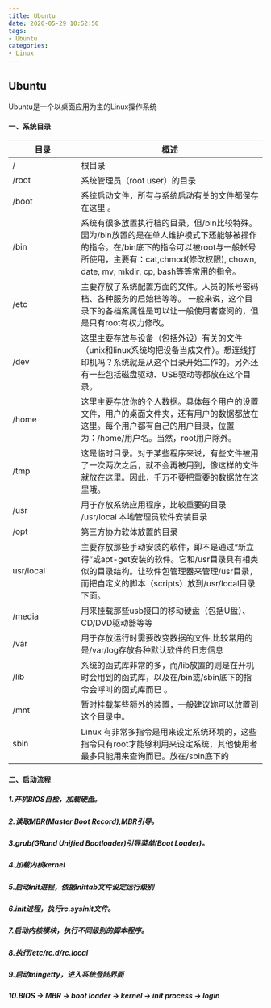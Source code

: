 ```yaml
---
title: Ubuntu
date: 2020-05-29 10:52:50
tags:
- Ubuntu
categories: 
- Linux
---
```

## Ubuntu
Ubuntu是一个以桌面应用为主的Linux操作系统
<!--more-->
#### 一、系统目录

目录<div style="width:120px"></div> | 概述
--|--
/ | 根目录
/root | 系统管理员（root user）的目录
/boot | 系统启动文件，所有与系统启动有关的文件都保存在这里 。
/bin | 系统有很多放置执行档的目录，但/bin比较特殊。因为/bin放置的是在单人维护模式下还能够被操作的指令。在/bin底下的指令可以被root与一般帐号所使用，主要有：cat,chmod(修改权限), chown, date, mv, mkdir, cp, bash等等常用的指令。
/etc | 主要存放了系统配置方面的文件。人员的帐号密码档、各种服务的启始档等等。 一般来说，这个目录下的各档案属性是可以让一般使用者查阅的，但是只有root有权力修改。
/dev | 这里主要存放与设备（包括外设）有关的文件（unix和linux系统均把设备当成文件）。想连线打印机吗？系统就是从这个目录开始工作的。另外还有一些包括磁盘驱动、USB驱动等都放在这个目录。
/home | 这里主要存放你的个人数据。具体每个用户的设置文件，用户的桌面文件夹，还有用户的数据都放在这里。每个用户都有自己的用户目录，位置为：/home/用户名。当然，root用户除外。
/tmp | 这是临时目录。对于某些程序来说，有些文件被用了一次两次之后，就不会再被用到，像这样的文件就放在这里。因此，千万不要把重要的数据放在这里哦。
/usr | 用于存放系统应用程序，比较重要的目录 /usr/local 本地管理员软件安装目录
/opt | 第三方协力软体放置的目录
usr/local | 主要存放那些手动安装的软件，即不是通过“新立得”或apt-get安装的软件。它和/usr目录具有相类似的目录结构。让软件包管理器来管理/usr目录，而把自定义的脚本（scripts）放到/usr/local目录下面。
/media | 用来挂载那些usb接口的移动硬盘（包括U盘）、CD/DVD驱动器等等
/var | 用于存放运行时需要改变数据的文件,比较常用的是/var/log存放各种默认软件的日志信息
/lib | 系统的函式库非常的多，而/lib放置的则是在开机时会用到的函式库，以及在/bin或/sbin底下的指令会呼叫的函式库而已 。
/mnt | 暂时挂载某些额外的装置，一般建议妳可以放置到这个目录中。
sbin | Linux 有非常多指令是用来设定系统环境的，这些指令只有root才能够利用来设定系统，其他使用者最多只能用来查询而已。放在/sbin底下的

#### 二、启动流程
##### 1.开机BIOS自检，加载硬盘。
##### 2.读取MBR(Master Boot Record),MBR引导。
##### 3.grub(GRand Unified Bootloader)引导菜单(Boot Loader)。
##### 4.加载内核kernel
##### 5.启动init进程，依据inittab文件设定运行级别
##### 6.init进程，执行rc.sysinit文件。
##### 7.启动内核模块，执行不同级别的脚本程序。
##### 8.执行/etc/rc.d/rc.local
##### 9.启动mingetty，进入系统登陆界面
##### 10.BIOS -> MBR -> boot loader -> kernel -> init process -> login

